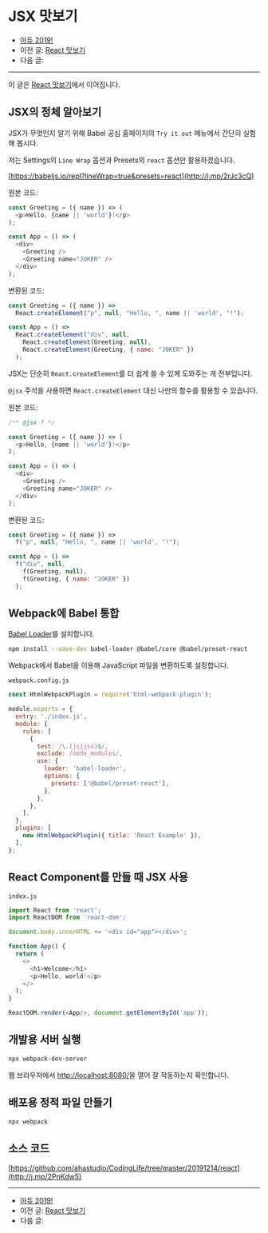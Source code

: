 # JSX 맛보기

- [아듀 2019!](https://adieu2019.ahastudio.com/)
- 이전 글: [React 맛보기](http://j.mp/2qOXzaY)
- 다음 글:

---

이 글은 [React 맛보기](http://j.mp/2qOXzaY)에서 이어집니다.

## JSX의 정체 알아보기

JSX가 무엇인지 알기 위해
Babel 공심 홈페이지의 `Try it out` 메뉴에서 간단히 실험해 봅시다.

저는 Settings의 `Line Wrap` 옵션과 Presets의 `react` 옵션만 활용하겠습니다.

[https://babeljs.io/repl?lineWrap=true&presets=react](http://j.mp/2rJc3cQ)

원본 코드:

```javascript
const Greeting = ({ name }) => (
  <p>Hello, {name || 'world'}!</p>
);

const App = () => (
  <div>
  	<Greeting />
  	<Greeting name="JOKER" />
  </div>
);
```

변환된 코드:

```javascript
const Greeting = ({ name }) =>
  React.createElement("p", null, "Hello, ", name || 'world', "!");

const App = () =>
  React.createElement("div", null,
    React.createElement(Greeting, null),
    React.createElement(Greeting, { name: "JOKER" })
  );
```

JSX는 단순히 `React.createElement`를 더 쉽게 쓸 수 있께 도와주는 게 전부입니다.

`@jsx` 주석을 사용하면
`React.createElement` 대신 나만의 함수를 활용할 수 있습니다.

원본 코드:

```javascript
/** @jsx f */

const Greeting = ({ name }) => (
  <p>Hello, {name || 'world'}!</p>
);

const App = () => (
  <div>
  	<Greeting />
  	<Greeting name="JOKER" />
  </div>
);
```

변환된 코드:

```javascript
const Greeting = ({ name }) =>
  f("p", null, "Hello, ", name || 'world', "!");

const App = () =>
  f("div", null,
    f(Greeting, null),
    f(Greeting, { name: "JOKER" })
  );
```

## Webpack에 Babel 통합

[Babel Loader](http://j.mp/2PljqQY)를 설치합니다.

```bash
npm install --save-dev babel-loader @babel/core @babel/preset-react
```

Webpack에서 Babel을 이용해 JavaScript 파일을 변환하도록 설정합니다.

`webpack.config.js`

```javascript
const HtmlWebpackPlugin = require('html-webpack-plugin');

module.exports = {
  entry: './index.js',
  module: {
    rules: [
      {
        test: /\.(js|jsx)$/,
        exclude: /node_modules/,
        use: {
          loader: 'babel-loader',
          options: {
            presets: ['@babel/preset-react'],
          },
        },
      },
    ],
  },
  plugins: [
    new HtmlWebpackPlugin({ title: 'React Example' }),
  ],
};
```

## React Component를 만들 때 JSX 사용

`index.js`

```javascript
import React from 'react';
import ReactDOM from 'react-dom';

document.body.innerHTML += '<div id="app"></div>';

function App() {
  return (
    <>
      <h1>Welcome</h1>
      <p>Hello, world!</p>
    </>
  );
}

ReactDOM.render(<App/>, document.getElementById('app'));
```

## 개발용 서버 실행

```bash
npx webpack-dev-server
```

웹 브라우저에서 <http://localhost:8080/>을 열어 잘 작동하는지 확인합니다.

## 배포용 정적 파일 만들기

```bash
npx webpack
```

## 소스 코드

[https://github.com/ahastudio/CodingLife/tree/master/20191214/react](http://j.mp/2PnKdw5)

---

- [아듀 2019!](https://adieu2019.ahastudio.com/)
- 이전 글: [React 맛보기](http://j.mp/2qOXzaY)
- 다음 글:
